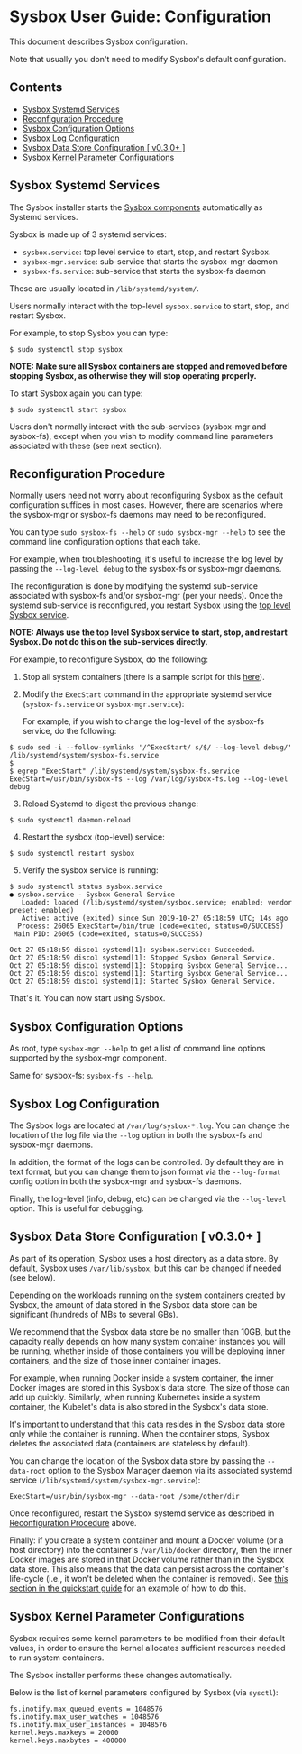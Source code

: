 # Sysbox User Guide: Configuration

This document describes Sysbox configuration.

Note that usually you don't need to modify Sysbox's default configuration.

## Contents

-   [Sysbox Systemd Services](#sysbox-systemd-services)
-   [Reconfiguration Procedure](#reconfiguration-procedure)
-   [Sysbox Configuration Options](#sysbox-configuration-options)
-   [Sysbox Log Configuration](#sysbox-log-configuration)
-   [Sysbox Data Store Configuration \[ v0.3.0+ \]](#sysbox-data-store-configuration--v030-)
-   [Sysbox Kernel Parameter Configurations](#sysbox-kernel-parameter-configurations)

## Sysbox Systemd Services

The Sysbox installer starts the [Sysbox components](design.md#sysbox-components)
automatically as Systemd services.

Sysbox is made up of 3 systemd services:

-   `sysbox.service`: top level service to start, stop, and restart Sysbox.
-   `sysbox-mgr.service`: sub-service that starts the sysbox-mgr daemon
-   `sysbox-fs.service`: sub-service that starts the sysbox-fs daemon

These are usually located in `/lib/systemd/system/`.

Users normally interact with the top-level `sysbox.service` to start, stop, and
restart Sysbox.

For example, to stop Sysbox you can type:

```console
$ sudo systemctl stop sysbox
```

**NOTE: Make sure all Sysbox containers are stopped and removed before stopping
Sysbox, as otherwise they will stop operating properly.**

To start Sysbox again you can type:

```console
$ sudo systemctl start sysbox
```

Users don't normally interact with the sub-services (sysbox-mgr and sysbox-fs),
except when you wish to modify command line parameters associated with these
(see next section).

## Reconfiguration Procedure

Normally users need not worry about reconfiguring Sysbox as the default
configuration suffices in most cases. However, there are scenarios where the
sysbox-mgr or sysbox-fs daemons may need to be reconfigured.

You can type `sudo sysbox-fs --help` or `sudo sysbox-mgr --help` to see the
command line configuration options that each take.

For example, when troubleshooting, it's useful to increase the log level by
passing the `--log-level debug` to the sysbox-fs or sysbox-mgr daemons.

The reconfiguration is done by modifying the systemd sub-service associated
with sysbox-fs and/or sysbox-mgr (per your needs). Once the systemd sub-service
is reconfigured, you restart Sysbox using the [top level Sysbox service](#sysbox-systemd-services).

**NOTE: Always use the top level Sysbox service to start, stop, and restart
Sysbox. Do not do this on the sub-services directly.**

For example, to reconfigure Sysbox, do the following:

1.  Stop all system containers (there is a sample script for this [here](../../scr/rm_all_syscont)).

2.  Modify the `ExecStart` command in the appropriate systemd service
    (`sysbox-fs.service` or `sysbox-mgr.service`):

    For example, if you wish to change the log-level of the sysbox-fs service,
    do the following:

```console
$ sudo sed -i --follow-symlinks '/^ExecStart/ s/$/ --log-level debug/' /lib/systemd/system/sysbox-fs.service
$
$ egrep "ExecStart" /lib/systemd/system/sysbox-fs.service
ExecStart=/usr/bin/sysbox-fs --log /var/log/sysbox-fs.log --log-level debug
```

3.  Reload Systemd to digest the previous change:

```console
$ sudo systemctl daemon-reload
```

4.  Restart the sysbox (top-level) service:

```console
$ sudo systemctl restart sysbox
```

5.  Verify the sysbox service is running:

```console
$ sudo systemctl status sysbox.service
● sysbox.service - Sysbox General Service
   Loaded: loaded (/lib/systemd/system/sysbox.service; enabled; vendor preset: enabled)
   Active: active (exited) since Sun 2019-10-27 05:18:59 UTC; 14s ago
  Process: 26065 ExecStart=/bin/true (code=exited, status=0/SUCCESS)
 Main PID: 26065 (code=exited, status=0/SUCCESS)

Oct 27 05:18:59 disco1 systemd[1]: sysbox.service: Succeeded.
Oct 27 05:18:59 disco1 systemd[1]: Stopped Sysbox General Service.
Oct 27 05:18:59 disco1 systemd[1]: Stopping Sysbox General Service...
Oct 27 05:18:59 disco1 systemd[1]: Starting Sysbox General Service...
Oct 27 05:18:59 disco1 systemd[1]: Started Sysbox General Service.
```

That's it. You can now start using Sysbox.

## Sysbox Configuration Options

As root, type `sysbox-mgr --help` to get a list of command line options
supported by the sysbox-mgr component.

Same for sysbox-fs: `sysbox-fs --help`.

## Sysbox Log Configuration

The Sysbox logs are located at `/var/log/sysbox-*.log`. You can change the
location of the log file via the `--log` option in both the sysbox-fs and
sysbox-mgr daemons.

In addition, the format of the logs can be controlled. By default they are in
text format, but you can change them to json format via the `--log-format`
config option in both the sysbox-mgr and sysbox-fs daemons.

Finally, the log-level (info, debug, etc) can be changed via the
`--log-level` option. This is useful for debugging.

## Sysbox Data Store Configuration \[ v0.3.0+ ]

As part of its operation, Sysbox uses a host directory as a data
store. By default, Sysbox uses `/var/lib/sysbox`, but this can be
changed if needed (see below).

Depending on the workloads running on the system containers created by Sysbox,
the amount of data stored in the Sysbox data store can be significant (hundreds
of MBs to several GBs).

We recommend that the Sysbox data store be no smaller than 10GB, but
the capacity really depends on how many system container instances you
will be running, whether inside of those containers you will be
deploying inner containers, and the size of those inner container
images.

For example, when running Docker inside a system container, the inner
Docker images are stored in this Sysbox's data store. The size of
those can add up quickly. Similarly, when running Kubernetes inside a
system container, the Kubelet's data is also stored in the Sysbox's
data store.

It's important to understand that this data resides in the Sysbox data
store only while the container is running. When the container stops,
Sysbox deletes the associated data (containers are stateless by
default).

You can change the location of the Sysbox data store by passing the
`--data-root` option to the Sysbox Manager daemon via its associated
systemd service (`/lib/systemd/system/sysbox-mgr.service`):

    ExecStart=/usr/bin/sysbox-mgr --data-root /some/other/dir

Once reconfigured, restart the Sysbox systemd service as described in
[Reconfiguration Procedure](#reconfiguration-procedure) above.

Finally: if you create a system container and mount a Docker volume (or a host
directory) into the container's `/var/lib/docker` directory, then the inner
Docker images are stored in that Docker volume rather than in the Sysbox data
store. This also means that the data can persist across the container's
life-cycle (i.e., it won't be deleted when the container is removed).
See [this section in the quickstart guide](../quickstart/dind.md#persistence-of-inner-container-images-using-docker-volumes)
for an example of how to do this.

## Sysbox Kernel Parameter Configurations

Sysbox requires some kernel parameters to be modified from their default values,
in order to ensure the kernel allocates sufficient resources needed to run
system containers.

The Sysbox installer performs these changes automatically.

Below is the list of kernel parameters configured by Sysbox (via `sysctl`):

```console
fs.inotify.max_queued_events = 1048576
fs.inotify.max_user_watches = 1048576
fs.inotify.max_user_instances = 1048576
kernel.keys.maxkeys = 20000
kernel.keys.maxbytes = 400000
```
